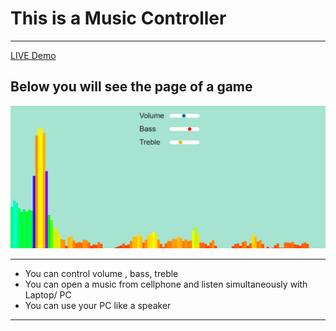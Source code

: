 # This is a Music Controller
---
[ LIVE  Demo](https://kind-jones-60deb4.netlify.app/) 

## Below you will see the page of a game

![alt text](https://github.com/barisdevjs/music-controller/blob/main/music.jpg)

---

- You can control volume , bass, treble
- You can open a music from cellphone and listen simultaneously with Laptop/ PC
- You can use your PC like a speaker
---


 
